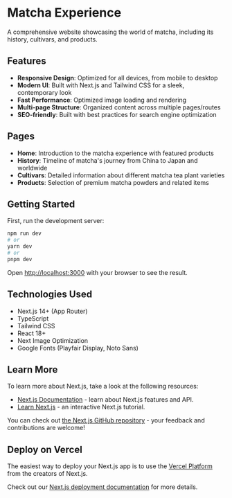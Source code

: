 # Matcha Experience

A comprehensive website showcasing the world of matcha, including its history, cultivars, and products.

## Features

-   **Responsive Design**: Optimized for all devices, from mobile to desktop
-   **Modern UI**: Built with Next.js and Tailwind CSS for a sleek, contemporary look
-   **Fast Performance**: Optimized image loading and rendering
-   **Multi-page Structure**: Organized content across multiple pages/routes
-   **SEO-friendly**: Built with best practices for search engine optimization

## Pages

-   **Home**: Introduction to the matcha experience with featured products
-   **History**: Timeline of matcha's journey from China to Japan and worldwide
-   **Cultivars**: Detailed information about different matcha tea plant varieties
-   **Products**: Selection of premium matcha powders and related items

## Getting Started

First, run the development server:

```bash
npm run dev
# or
yarn dev
# or
pnpm dev
```

Open [http://localhost:3000](http://localhost:3000) with your browser to see the result.

## Technologies Used

-   Next.js 14+ (App Router)
-   TypeScript
-   Tailwind CSS
-   React 18+
-   Next Image Optimization
-   Google Fonts (Playfair Display, Noto Sans)

## Learn More

To learn more about Next.js, take a look at the following resources:

-   [Next.js Documentation](https://nextjs.org/docs) - learn about Next.js features and API.
-   [Learn Next.js](https://nextjs.org/learn) - an interactive Next.js tutorial.

You can check out [the Next.js GitHub repository](https://github.com/vercel/next.js) - your feedback and contributions are welcome!

## Deploy on Vercel

The easiest way to deploy your Next.js app is to use the [Vercel Platform](https://vercel.com/new?utm_medium=default-template&filter=next.js&utm_source=create-next-app&utm_campaign=create-next-app-readme) from the creators of Next.js.

Check out our [Next.js deployment documentation](https://nextjs.org/docs/app/building-your-application/deploying) for more details.

